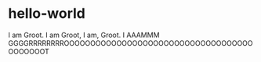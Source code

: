 # hello-world

I am Groot.
I am Groot, I am, Groot.
I AAAMMM GGGGRRRRRRRROOOOOOOOOOOOOOOOOOOOOOOOOOOOOOOOOOOOOOOOOOOT
